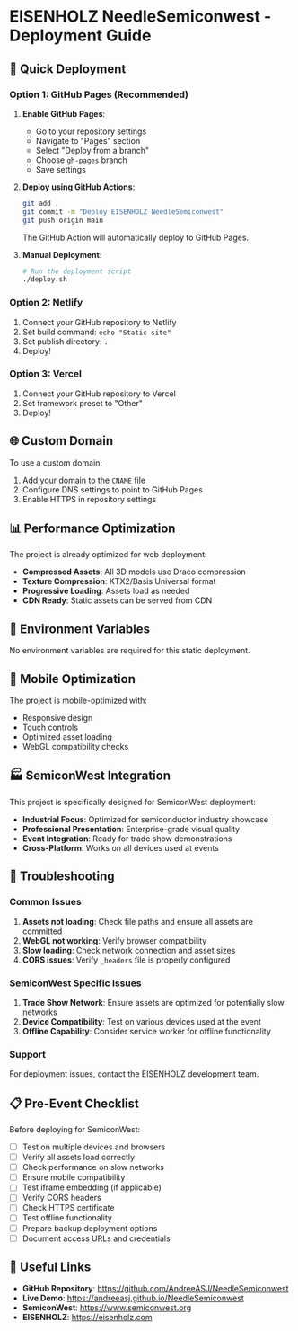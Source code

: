 # EISENHOLZ NeedleSemiconwest - Deployment Guide

## 🚀 Quick Deployment

### Option 1: GitHub Pages (Recommended)

1. **Enable GitHub Pages**:
   - Go to your repository settings
   - Navigate to "Pages" section
   - Select "Deploy from a branch"
   - Choose `gh-pages` branch
   - Save settings

2. **Deploy using GitHub Actions**:
   ```bash
   git add .
   git commit -m "Deploy EISENHOLZ NeedleSemiconwest"
   git push origin main
   ```
   The GitHub Action will automatically deploy to GitHub Pages.

3. **Manual Deployment**:
   ```bash
   # Run the deployment script
   ./deploy.sh
   ```

### Option 2: Netlify

1. Connect your GitHub repository to Netlify
2. Set build command: `echo "Static site"`
3. Set publish directory: `.`
4. Deploy!

### Option 3: Vercel

1. Connect your GitHub repository to Vercel
2. Set framework preset to "Other"
3. Deploy!

## 🌐 Custom Domain

To use a custom domain:

1. Add your domain to the `CNAME` file
2. Configure DNS settings to point to GitHub Pages
3. Enable HTTPS in repository settings

## 📊 Performance Optimization

The project is already optimized for web deployment:

- **Compressed Assets**: All 3D models use Draco compression
- **Texture Compression**: KTX2/Basis Universal format
- **Progressive Loading**: Assets load as needed
- **CDN Ready**: Static assets can be served from CDN

## 🔧 Environment Variables

No environment variables are required for this static deployment.

## 📱 Mobile Optimization

The project is mobile-optimized with:
- Responsive design
- Touch controls
- Optimized asset loading
- WebGL compatibility checks

## 🏭 SemiconWest Integration

This project is specifically designed for SemiconWest deployment:

- **Industrial Focus**: Optimized for semiconductor industry showcase
- **Professional Presentation**: Enterprise-grade visual quality
- **Event Integration**: Ready for trade show demonstrations
- **Cross-Platform**: Works on all devices used at events

## 🚨 Troubleshooting

### Common Issues

1. **Assets not loading**: Check file paths and ensure all assets are committed
2. **WebGL not working**: Verify browser compatibility
3. **Slow loading**: Check network connection and asset sizes
4. **CORS issues**: Verify `_headers` file is properly configured

### SemiconWest Specific Issues

1. **Trade Show Network**: Ensure assets are optimized for potentially slow networks
2. **Device Compatibility**: Test on various devices used at the event
3. **Offline Capability**: Consider service worker for offline functionality

### Support

For deployment issues, contact the EISENHOLZ development team.

## 📋 Pre-Event Checklist

Before deploying for SemiconWest:

- [ ] Test on multiple devices and browsers
- [ ] Verify all assets load correctly
- [ ] Check performance on slow networks
- [ ] Ensure mobile compatibility
- [ ] Test iframe embedding (if applicable)
- [ ] Verify CORS headers
- [ ] Check HTTPS certificate
- [ ] Test offline functionality
- [ ] Prepare backup deployment options
- [ ] Document access URLs and credentials

## 🔗 Useful Links

- **GitHub Repository**: https://github.com/AndreeASJ/NeedleSemiconwest
- **Live Demo**: https://andreeasj.github.io/NeedleSemiconwest
- **SemiconWest**: https://www.semiconwest.org
- **EISENHOLZ**: https://eisenholz.com
